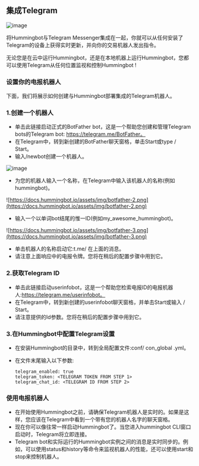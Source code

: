 ## 集成Telegram

![image](https://docs.hummingbot.io/assets/img/telegram.png)

将Hummingbot与Telegram Messenger集成在一起，你就可以从任何安装了Telegram的设备上获得实时更新，并向你的交易机器人发出指令。

无论您是在云中运行Hummingbot，还是在本地机器上运行Hummingbot，您都可以使用Telegram从任何位置监视和控制Hummingbot !

### 设置你的电报机器人

下面，我们将展示如何创建与Hummingbot部署集成的Telegram机器人。

### 1.创建一个机器人

- 单击此链接启动正式的BotFather bot，这是一个帮助您创建和管理Telegram bots的Telegram bot: https://telegram.me/BotFather。
- 在Telegram中，转到新创建的BotFather聊天窗格，单击Start或type / Start。
- 输入/newbot创建一个机器人。

![image](https://docs.hummingbot.io/assets/img/botfather-1.png)

- 为您的机器人输入一个名称，在Telegram中输入该机器人的名称(例如hummingbot)。

![https://docs.hummingbot.io/assets/img/botfather-2.png](https://docs.hummingbot.io/assets/img/botfather-2.png)

- 输入一个以单词bot结尾的惟一ID(例如my_awesome_hummingbot)。

![https://docs.hummingbot.io/assets/img/botfather-3.png](https://docs.hummingbot.io/assets/img/botfather-3.png)

- 单击机器人的名称启动它:t.me/<YOUR BOT NAME> 在上面的消息。
- 请注意上面响应中的电报令牌。您将在稍后的配置步骤中用到它。


### 2.获取Telegram ID

- 单击此链接启动userinfobot，这是一个帮助您检索电报ID的电报机器人:https://telegram.me/userinfobot。
- 在Telegram中，转到新创建的userinfobot聊天窗格，并单击Start或输入 / Start。
- 请注意提供的Id参数。您将在稍后的配置步骤中用到它。

### 3.在Hummingbot中配置Telegram设置

- 在安装Hummingbot的目录中，转到全局配置文件:conf/ con_global .yml。
- 在文件末尾输入以下参数:

      telegram_enabled: true
      telegram_token: <TELEGRAM TOKEN FROM STEP 1>
      telegram_chat_id: <TELEGRAM ID FROM STEP 2>
      
### 使用电报机器人

- 在开始使用Hummingbot之前，请确保Telegram机器人是实时的。如果是这样，您应该在Telegram中看到一个带有您的机器人名字的聊天窗格。
- 现在你可以像往常一样启动Hummingbot了。当您进入hummingbot CLI窗口启动时，Telegram将立即连接。
- Telegram bot和实际运行的Hummingbot实例之间的消息是实时同步的。例如，可以使用status和history等命令来监视机器人的性能，还可以使用start和stop来控制机器人。
